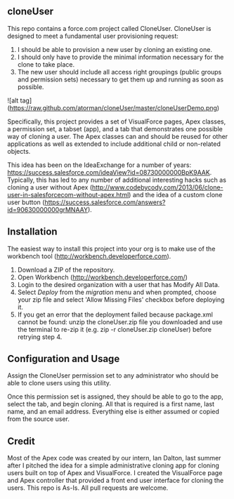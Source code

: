 ## cloneUser

This repo contains a force.com project called CloneUser. CloneUser is designed to meet a fundamental user provisioning request: 

1. I should be able to provision a new user by cloning an existing one. 
2. I should only have to provide the minimal information necessary for the clone to take place. 
3. The new user should include all access right groupings (public groups and permission sets) necessary to get them up and running as soon as possible.

![alt tag] (https://raw.github.com/atorman/cloneUser/master/cloneUserDemo.png)

Specifically, this project provides a set of
VisualForce pages, Apex classes, a permission set, a tabset (app), and a tab that demonstrates one possible way of cloning a user. The Apex classes can and should be reused for other applications as well as extended to include additional child or non-related objects.

This idea has been on the IdeaExchange for a number of years: https://success.salesforce.com/ideaView?id=08730000000BpK9AAK. Typically, this has led to any number of additional interesting hacks such as cloning a user without Apex (http://www.codebycody.com/2013/06/clone-user-in-salesforcecom-without-apex.html) and the idea of a custom clone user button (https://success.salesforce.com/answers?id=90630000000grMNAAY).

## Installation

The easiest way to install this project into your org is to make use of the workbench tool (http://workbench.developerforce.com).  

1. Download a ZIP of the repository. 
2. Open Workbench (http://workbench.developerforce.com/) 
3. Login to the desired organization with a user that has Modify All Data.  
4. Select *Deploy* from the *migration* menu and when prompted, choose your zip file and select 'Allow Missing Files' checkbox before deploying it.
5. If you get an error that the deployment failed because package.xml cannot be found: unzip the cloneUser.zip file you downloaded and use the terminal to re-zip it (e.g. zip -r cloneUser.zip cloneUser) before retrying step 4.


## Configuration and Usage

Assign the CloneUser permission set to any administrator  who should be able to clone users using this utility.

Once this permission set is assigned, they should be able to go to the app, select the tab, and begin cloning. All that is required is a first name, last name, and an email address. Everything else is either assumed or copied from the source user.

## Credit

Most of the Apex code was created by our intern, Ian Dalton, last summer after I pitched the idea for a simple administrative cloning app for cloning users built on top of Apex and VisualForce. I created the VisualForce page and Apex controller that provided a front end user interface for cloning the users. This repo is As-Is. All pull requests are welcome.
